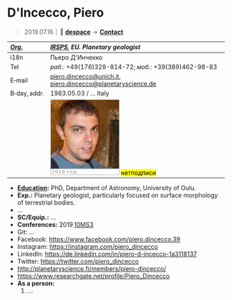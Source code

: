 # D'Incecco, Piero
> 2019.07.16 ┊ **🚀 [despace](index.md)** → **[Contact](contact.md)**

|*[Org.](contact.md)*|*[IRSPS](zz_irsps.md), EU. Planetary geologist*|
|:--|:--|
|i18n| Пьеро Д'Инчекко |
|Tel|*раб.:* +49(176)329-814-72; *моб.:* +39(389)462-98-83 |
|E‑mail| <piero.dincecco@unich.it>, <piero.dincecco@planetaryscience.de> |
|B‑day, addr.| 1983.05.03 / … Italy |
|| [![](f/contact/d/dincecco_001_photo_thumb.jpg)](f/contact/d/dincecco_001_photo.jpg) <mark>нетподписи</mark> |

   - **[Education](edu.md):** PhD, Department of Astronomy, University of Oulu.
   - **Exp.:** Planetary geologist, particularly focused on surface morphology of terrestrial bodies.
   - …
   - **SC/Equip.:** …
   - **Conferences:** 2019 [10MS3](msss_10.md)
   - Git: …
   - Facebook: <https://www.facebook.com/piero.dincecco.39>
   - Instagram: <https://instagram.com/piero_dincecco>
   - LinkedIn: <https://de.linkedin.com/in/piero-d-incecco-1a3118137>
   - Twitter: <https://twitter.com/piero_dincecco>
   - <http://planetaryscience.fi/members/piero-dincecco/>
   - <https://www.researchgate.net/profile/Piero_Dincecco>
   - **As a person:**
      1. …
